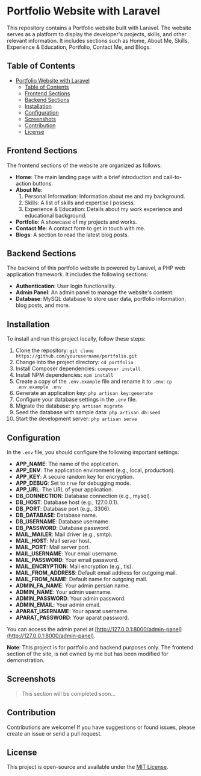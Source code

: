 # Portfolio Website with Laravel

This repository contains a Portfolio website built with Laravel. The website serves as a platform to display the developer's projects, skills, and other relevant information. It includes sections such as Home, About Me, Skills, Experience & Education, Portfolio, Contact Me, and Blogs.

## Table of Contents
- [Portfolio Website with Laravel](#portfolio-website-with-laravel)
  - [Table of Contents](#table-of-contents)
  - [Frontend Sections](#frontend-sections)
  - [Backend Sections](#backend-sections)
  - [Installation](#installation)
  - [Configuration](#configuration)
  - [Screenshots](#screenshots)
  - [Contribution](#contribution)
  - [License](#license)

## Frontend Sections
The frontend sections of the website are organized as follows:

- **Home**: The main landing page with a brief introduction and call-to-action buttons.
- **About Me**:
  1. Personal Information: Information about me and my background.
  2. Skills: A list of skills and expertise I possess.
  3. Experience & Education: Details about my work experience and educational background.
- **Portfolio**: A showcase of my projects and works.
- **Contact Me**: A contact form to get in touch with me.
- **Blogs**: A section to read the latest blog posts.

## Backend Sections
The backend of this portfolio website is powered by Laravel, a PHP web application framework. It includes the following sections:

- **Authentication**: User login functionality.
- **Admin Panel**: An admin panel to manage the website's content.
- **Database**: MySQL database to store user data, portfolio information, blog posts, and more.

## Installation
To install and run this project locally, follow these steps:

1. Clone the repository: `git clone https://github.com/yourusername/portfolio.git`
2. Change into the project directory: `cd portfolio`
3. Install Composer dependencies: `composer install`
4. Install NPM dependencies: `npm install`
5. Create a copy of the `.env.example` file and rename it to `.env`: `cp .env.example .env`
6. Generate an application key: `php artisan key:generate`
7. Configure your database settings in the `.env` file.
8. Migrate the database: `php artisan migrate`
9. Seed the database with sample data: `php artisan db:seed`
10. Start the development server: `php artisan serve`

## Configuration
In the `.env` file, you should configure the following important settings:

- **APP_NAME**: The name of the application.
- **APP_ENV**: The application environment (e.g., local, production).
- **APP_KEY**: A secure random key for encryption.
- **APP_DEBUG**: Set to `true` for debugging mode.
- **APP_URL**: The URL of your application.
- **DB_CONNECTION**: Database connection (e.g., mysql).
- **DB_HOST**: Database host (e.g., 127.0.0.1).
- **DB_PORT**: Database port (e.g., 3306).
- **DB_DATABASE**: Database name.
- **DB_USERNAME**: Database username.
- **DB_PASSWORD**: Database password.
- **MAIL_MAILER**: Mail driver (e.g., smtp).
- **MAIL_HOST**: Mail server host.
- **MAIL_PORT**: Mail server port.
- **MAIL_USERNAME**: Your email username.
- **MAIL_PASSWORD**: Your email password.
- **MAIL_ENCRYPTION**: Mail encryption (e.g., tls).
- **MAIL_FROM_ADDRESS**: Default email address for outgoing mail.
- **MAIL_FROM_NAME**: Default name for outgoing mail.
- **ADMIN_FA_NAME**: Your admin persian name.
- **ADMIN_NAME**: Your admin username.
- **ADMIN_PASSWORD**: Your admin password.
- **ADMIN_EMAIL**: Your admin email.
- **APARAT_USERNAME**: Your aparat username.
- **APARAT_PASSWORD**: Your aparat password.

You can access the admin panel at [http://127.0.0.1:8000/admin-panel](http://127.0.0.1:8000/admin-panel).

**Note**: This project is for portfolio and backend purposes only. The frontend section of the site, is not owned by me but has been modified for demonstration.

## Screenshots

> This section will be completed soon...

## Contribution
Contributions are welcome! If you have suggestions or found issues, please create an issue or send a pull request.

## License
This project is open-source and available under the [MIT License](LICENSE).

